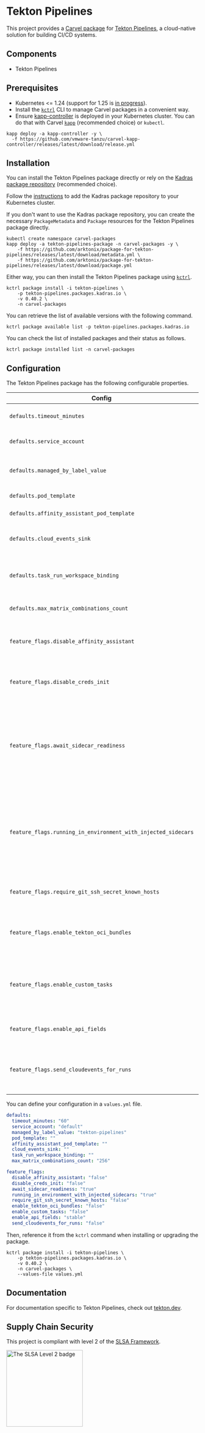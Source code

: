 # Tekton Pipelines

This project provides a [Carvel package](https://carvel.dev/kapp-controller/docs/latest/packaging) for [Tekton Pipelines](https://tekton.dev/docs/pipelines), a cloud-native solution for building CI/CD systems.

## Components

* Tekton Pipelines

## Prerequisites

* Kubernetes <= 1.24 (support for 1.25 is [in progress](https://github.com/tektoncd/pipeline/pull/5536)).
* Install the [`kctrl`](https://carvel.dev/kapp-controller/docs/latest/install/#installing-kapp-controller-cli-kctrl) CLI to manage Carvel packages in a convenient way.
* Ensure [kapp-controller](https://carvel.dev/kapp-controller) is deployed in your Kubernetes cluster. You can do that with Carvel
[`kapp`](https://carvel.dev/kapp/docs/latest/install) (recommended choice) or `kubectl`.

```shell
kapp deploy -a kapp-controller -y \
  -f https://github.com/vmware-tanzu/carvel-kapp-controller/releases/latest/download/release.yml
```

## Installation

You can install the Tekton Pipelines package directly or rely on the [Kadras package repository](https://github.com/arktonix/carvel-packages)
(recommended choice).

Follow the [instructions](https://github.com/arktonix/carvel-packages) to add the Kadras package repository to your Kubernetes cluster.

If you don't want to use the Kadras package repository, you can create the necessary `PackageMetadata` and
`Package` resources for the Tekton Pipelines package directly.

```shell
kubectl create namespace carvel-packages
kapp deploy -a tekton-pipelines-package -n carvel-packages -y \
    -f https://github.com/arktonix/package-for-tekton-pipelines/releases/latest/download/metadata.yml \
    -f https://github.com/arktonix/package-for-tekton-pipelines/releases/latest/download/package.yml
```

Either way, you can then install the Tekton Pipelines package using [`kctrl`](https://carvel.dev/kapp-controller/docs/latest/install/#installing-kapp-controller-cli-kctrl).

```shell
kctrl package install -i tekton-pipelines \
    -p tekton-pipelines.packages.kadras.io \
    -v 0.40.2 \
    -n carvel-packages
```

You can retrieve the list of available versions with the following command.

```shell
kctrl package available list -p tekton-pipelines.packages.kadras.io
```

You can check the list of installed packages and their status as follows.

```shell
kctrl package installed list -n carvel-packages
```

## Configuration

The Tekton Pipelines package has the following configurable properties.

| Config | Default | Description |
|-------|-------------------|-------------|
| `defaults.timeout_minutes` | `60` | Number of minutes to use for TaskRun and PipelineRun, if none is specified. |
| `defaults.service_account` | `default` | Service account name to use for TaskRun and PipelineRun, if none is specified. |
| `defaults.managed_by_label_value` | `tekton-pipelines` | Value given to the 'app.kubernetes.io/managed-by' label applied to all Pods created for TaskRuns. |
| `defaults.pod_template` | `""` | Pod template to use for TaskRun and PipelineRun. |
| `defaults.affinity_assistant_pod_template` | `""` | Pod template to use for affinity assistant pods. |
| `defaults.cloud_events_sink` | `"` | CloudEvents sink to be used for TaskRun and PipelineRun. If no sink is specified, no CloudEvent is generated. |
| `defaults.task_run_workspace_binding` | `""` | Workspace configuration provided for any Workspaces that a Task declares but that a TaskRun does not explicitly provide. |
| `defaults.max_matrix_combinations_count` | `256` | Maximum number of combinations from a Matrix, if none is specified. |
| `feature_flags.disable_affinity_assistant` | `false` | Setting this flag to 'true' will prevent Tekton to create an Affinity Assistant for every TaskRun sharing a PVC workspace. |
| `feature_flags.disable_creds_init` | `false` | Setting this flag to 'true' will prevent Tekton scanning attached service accounts and injecting any credentials it finds into your Steps. |
| `feature_flags.await_sidecar_readiness` | `true` | Setting this flag to 'false' will stop Tekton from waiting for a TaskRun's sidecar containers to be running before starting the first step. This will allow Tasks to be run in environments that don't support the DownwardAPI volume type, but may lead to unintended behaviour if sidecars are used. |
| `feature_flags.running_in_environment_with_injected_sidecars` | `true` | This option should be set to 'false' when Pipelines is running in a cluster that does not use injected sidecars such as Istio. Setting it to false should decrease the time it takes for a TaskRun to start running. For clusters that use injected sidecars, setting this option to false can lead to unexpected behavior. |
| `feature_flags.require_git_ssh_secret_known_hosts` | `false` | Setting this flag to 'true' will require that any Git SSH Secret offered to Tekton must have known_hosts included. |
| `feature_flags.enable_tekton_oci_bundles` | `false` | Setting this flag to 'true' enables the use of Tekton OCI bundle. This is an experimental feature and thus should still be considered an alpha feature. |
| `feature_flags.enable_custom_tasks` | `false` | Setting this flag to 'true' enables the use of custom tasks from within pipelines. This is an experimental feature and thus should still be considered an alpha feature. |
| `feature_flags.enable_api_fields` | `stable` | Setting this flag will determine which gated features are enabled. Either 'stable' or 'alpha'. |
| `feature_flags.send_cloudevents_for_runs` | `false` | Setting this flag to 'true' enables CloudEvents for Runs, as long as a CloudEvents sink is configured in the config-defaults config map. |

You can define your configuration in a `values.yml` file.

```yaml
defaults:
  timeout_minutes: "60"  
  service_account: "default"
  managed_by_label_value: "tekton-pipelines"
  pod_template: ""
  affinity_assistant_pod_template: ""
  cloud_events_sink: ""
  task_run_workspace_binding: ""
  max_matrix_combinations_count: "256"

feature_flags:
  disable_affinity_assistant: "false"
  disable_creds_init: "false"
  await_sidecar_readiness: "true"
  running_in_environment_with_injected_sidecars: "true"
  require_git_ssh_secret_known_hosts: "false"
  enable_tekton_oci_bundles: "false"
  enable_custom_tasks: "false"
  enable_api_fields: "stable"
  send_cloudevents_for_runs: "false"
```

Then, reference it from the `kctrl` command when installing or upgrading the package.

```shell
kctrl package install -i tekton-pipelines \
    -p tekton-pipelines.packages.kadras.io \
    -v 0.40.2 \
    -n carvel-packages \
    --values-file values.yml
```

## Documentation

For documentation specific to Tekton Pipelines, check out [tekton.dev](https://tekton.dev).

## Supply Chain Security

This project is compliant with level 2 of the [SLSA Framework](https://slsa.dev).

<img src="https://slsa.dev/images/SLSA-Badge-full-level2.svg" alt="The SLSA Level 2 badge" width=200>
